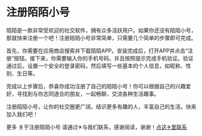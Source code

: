 # 注册陌陌小号

陌陌是一款非常受欢迎的社交软件，拥有众多活跃用户。如果你还没有陌陌小号，那就快来注册一个吧！注册陌陌小号非常简单，只需要几个简单的步骤即可完成。

首先，你需要在应用商店搜索并下载陌陌APP。安装完成后，打开APP并点击“注册”按钮。接下来，你需要输入你的手机号码，并且按照提示完成手机验证。验证通过后，设置一个安全的登录密码，然后填写一些基本的个人信息，如昵称、性别、生日等。

完成以上步骤后，恭喜你成功注册了自己的陌陌小号！你可以根据自己的兴趣爱好，寻找到与你志同道合的朋友，一起畅聊，交流各种生活趣事。

注册陌陌小号，让你的社交圈更广阔，结识更多有趣的人，丰富自己的生活。快来加入我们吧！

更多 关于注册陌陌小号 请通过✈与我们联系，感谢阅读，谢谢！[点这✈里联系](https://lm.k02.cc)